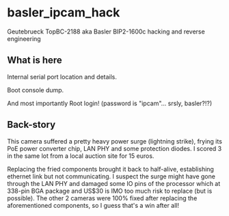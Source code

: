 # basler_ipcam_hack
Geutebrueck TopBC-2188 aka Basler BIP2-1600c hacking and reverse engineering

## What is here

Internal serial port location and details.

Boot console dump.

And most importantly Root login!
(password is "ipcam"... srsly, basler?!?)

## Back-story

This camera suffered a pretty heavy power surge (lightning strike), frying its PoE power converter chip, LAN PHY and some protection diodes. I scored 3 in the same lot from a local auction site for 15 euros.

Replacing the fried components brought it back to half-alive, establishing ethernet link but not communicating.
I suspect the surge might have gone through the LAN PHY and damaged some IO pins of the processor which at 338-pin BGA package and US$30 is IMO too much risk to replace (but is possible).
The other 2 cameras were 100% fixed after replacing the aforementioned components, so I guess that's a win after all!
